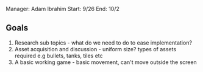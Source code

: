 Manager: Adam Ibrahim
Start: 9/26
End: 10/2

## Goals

1. Research sub topics - what do we need to do to ease implementation?
2. Asset acquisition and discussion - uniform size? types of assets required e.g bullets, tanks, tiles etc
3. A basic working game - basic movement, can't move outside the screen